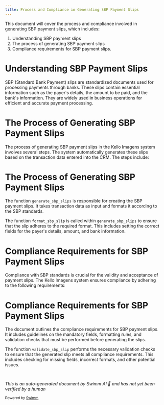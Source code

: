 ```yaml
---
title: Process and Compliance in Generating SBP Payment Slips
---
```

This document will cover the process and compliance involved in generating SBP payment slips, which includes:

1. Understanding SBP payment slips
2. The process of generating SBP payment slips
3. Compliance requirements for SBP payment slips.

# Understanding SBP Payment Slips

SBP (Standard Bank Payment) slips are standardized documents used for processing payments through banks. These slips contain essential information such as the payer's details, the amount to be paid, and the bank's information. They are widely used in business operations for efficient and accurate payment processing.

# The Process of Generating SBP Payment Slips

The process of generating SBP payment slips in the Kello Imagens system involves several steps. The system automatically generates these slips based on the transaction data entered into the CRM. The steps include:

# The Process of Generating SBP Payment Slips

The function `generate_sbp_slips` is responsible for creating the SBP payment slips. It takes transaction data as input and formats it according to the SBP standards.

The function `format_sbp_slip` is called within `generate_sbp_slips` to ensure that the slip adheres to the required format. This includes setting the correct fields for the payer's details, amount, and bank information.

# Compliance Requirements for SBP Payment Slips

Compliance with SBP standards is crucial for the validity and acceptance of payment slips. The Kello Imagens system ensures compliance by adhering to the following requirements:

# Compliance Requirements for SBP Payment Slips

The document outlines the compliance requirements for SBP payment slips. It includes guidelines on the mandatory fields, formatting rules, and validation checks that must be performed before generating the slips.

The function `validate_sbp_slip` performs the necessary validation checks to ensure that the generated slip meets all compliance requirements. This includes checking for missing fields, incorrect formats, and other potential issues.

&nbsp;

*This is an auto-generated document by Swimm AI 🌊 and has not yet been verified by a human*

<SwmMeta version="3.0.0" repo-id="Z2l0aHViJTNBJTNBa2VsbG8lM0ElM0Fzd2ltbWlv" repo-name="kello"><sup>Powered by [Swimm](/)</sup></SwmMeta>
